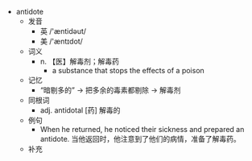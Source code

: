 - antidote
  - 发音
    - 英 /'æntidəut/
    - 美 /'æntɪdot/
  - 词义
    - n. 【医】解毒剂；解毒药
      - a substance that stops the effects of a poison
  - 记忆
    - “暗剔多的” → 把多余的毒素都剔除 → 解毒剂
  - 同根词
    - adj. antidotal [药] 解毒的
  - 例句
    - When he returned, he noticed their sickness and prepared an antidote. 当他返回时，他注意到了他们的病情，准备了解毒药。
  - 补充